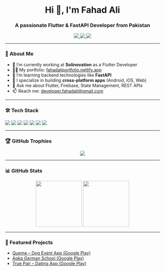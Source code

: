 <h1 align="center">Hi 👋, I'm Fahad Ali</h1>
<h3 align="center">A passionate Flutter & FastAPI Developer from Pakistan</h3>

<p align="center">
  <a href="https://fahadaliportfolio.netlify.app/" target="_blank">
    <img src="https://img.shields.io/badge/Portfolio-Visit-blue?style=for-the-badge&logo=google-chrome" />
  </a>
  <a href="mailto:developer.fahadali@gmail.com">
    <img src="https://img.shields.io/badge/Email-Contact-red?style=for-the-badge&logo=gmail" />
  </a>
  <a href="https://www.linkedin.com/in/fahad-ali-b74b58247/" target="_blank">
    <img src="https://img.shields.io/badge/LinkedIn-Profile-blue?style=for-the-badge&logo=linkedin" />
  </a>
</p>

---

### 🚀 About Me

- 🔭 I’m currently working at **Solinovation** as a Flutter Developer  
- 👨‍💻 My portfolio: [fahadaliportfolio.netlify.app](https://fahadaliportfolio.netlify.app/)
- 🌱 I’m learning backend technologies like **FastAPI**
- 📱 I specialize in building **cross-platform apps** (Android, iOS, Web)
- 💬 Ask me about Flutter, Firebase, State Management, REST APIs
- 📫 Reach me: developer.fahadali@gmail.com

---

### 🛠️ Tech Stack

<p>
  <img src="https://img.shields.io/badge/Flutter-02569B?style=for-the-badge&logo=flutter&logoColor=white"/>
  <img src="https://img.shields.io/badge/Dart-0175C2?style=for-the-badge&logo=dart&logoColor=white"/>
  <img src="https://img.shields.io/badge/Firebase-FFCA28?style=for-the-badge&logo=firebase&logoColor=black"/>
  <img src="https://img.shields.io/badge/FastAPI-009688?style=for-the-badge&logo=fastapi&logoColor=white"/>
  <img src="https://img.shields.io/badge/GetX-State--Management-purple?style=for-the-badge"/>
  <img src="https://img.shields.io/badge/VSCode-007ACC?style=for-the-badge&logo=visual-studio-code&logoColor=white"/>
  <img src="https://img.shields.io/badge/Git-%23F05032.svg?style=for-the-badge&logo=git&logoColor=white"/>
</p>

---

### 🏆 GitHub Trophies

<p align="center">
  <img src="https://github-profile-trophy.vercel.app/?username=CodeWithFadii&theme=darkhub&no-bg=true&no-frame=true&margin-w=4" />
</p>

---

### 📊 GitHub Stats

<p align="center">
  <img src="https://github-readme-stats.vercel.app/api?username=CodeWithFadii&show_icons=true&theme=tokyonight" height="150" />
  <img src="https://github-readme-stats.vercel.app/api/top-langs/?username=CodeWithFadii&layout=compact&theme=tokyonight" height="150" />
</p>

---

### 📱 Featured Projects

- [Queme – Dog Event App (Google Play)](https://play.google.com/store/apps/details?id=com.queme.app)  
- [Apka German School (Google Play)](https://play.google.com/store/apps/details?id=com.apkagermanschool.apka_german_school)  
- [True Pair – Dating App (Google Play)](https://play.google.com/store/apps/details?id=com.truepair.true_pair)
